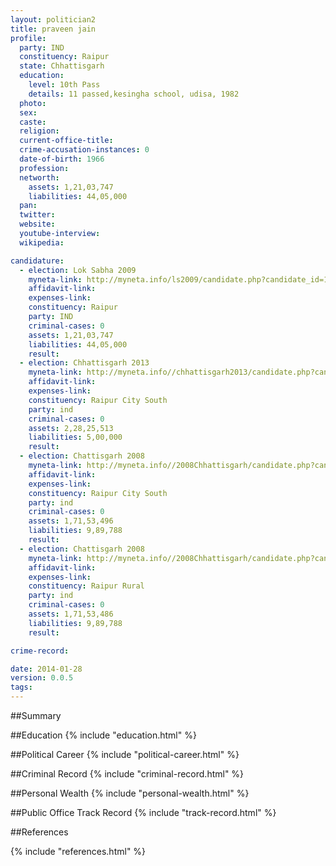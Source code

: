 ```yaml
---
layout: politician2
title: praveen jain
profile: 
  party: IND
  constituency: Raipur
  state: Chhattisgarh
  education: 
    level: 10th Pass
    details: 11 passed,kesingha school, udisa, 1982
  photo: 
  sex: 
  caste: 
  religion: 
  current-office-title: 
  crime-accusation-instances: 0
  date-of-birth: 1966
  profession: 
  networth: 
    assets: 1,21,03,747
    liabilities: 44,05,000
  pan: 
  twitter: 
  website: 
  youtube-interview: 
  wikipedia: 

candidature: 
  - election: Lok Sabha 2009
    myneta-link: http://myneta.info/ls2009/candidate.php?candidate_id=122
    affidavit-link: 
    expenses-link: 
    constituency: Raipur 
    party: IND
    criminal-cases: 0
    assets: 1,21,03,747
    liabilities: 44,05,000
    result:  
  - election: Chhattisgarh 2013
    myneta-link: http://myneta.info//chhattisgarh2013/candidate.php?candidate_id=1172
    affidavit-link: 
    expenses-link: 
    constituency: Raipur City South 
    party: ind
    criminal-cases: 0
    assets: 2,28,25,513
    liabilities: 5,00,000
    result:  
  - election: Chattisgarh 2008
    myneta-link: http://myneta.info//2008Chhattisgarh/candidate.php?candidate_id=943
    affidavit-link: 
    expenses-link: 
    constituency: Raipur City South 
    party: ind
    criminal-cases: 0
    assets: 1,71,53,496
    liabilities: 9,89,788
    result:  
  - election: Chattisgarh 2008
    myneta-link: http://myneta.info//2008Chhattisgarh/candidate.php?candidate_id=969
    affidavit-link: 
    expenses-link: 
    constituency: Raipur Rural 
    party: ind
    criminal-cases: 0
    assets: 1,71,53,486
    liabilities: 9,89,788
    result:  

crime-record: 

date: 2014-01-28
version: 0.0.5
tags: 
---
```

##Summary


##Education
{% include "education.html" %}


##Political Career
{% include "political-career.html" %}


##Criminal Record
{% include "criminal-record.html" %}


##Personal Wealth
{% include "personal-wealth.html" %}


##Public Office Track Record
{% include "track-record.html" %}


##References


{% include "references.html" %}